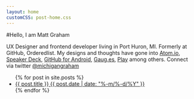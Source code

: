 ```yaml
---
layout: home
customCSS: post-home.css
---
```


<article>
#Hello, I am Matt Graham

UX Designer and frontend developer living in Port Huron, MI. Formerly at GitHub, Orderedlist. My designs and thoughts have gone into <a href="http://atom.io">Atom.io</a>, <a href="http://speakerdeck.com" target="_blank">Speaker Deck</a>, <a href="https://play.google.com/store/apps/details?id=com.github.mobile&hl=en" target="_blank">GitHub for Android</a>, <a href="http://gaug.es" target="_blank">Gaug.es</a>, <a href="https://github.com/play/play/" target="_blank">Play</a> among others. Connect via twitter <a href="http://twitter.com/michigangraham" target="_blank">@michigangraham</a>

<ul class="postings">
  {% for post in site.posts %}
      <li class="{% cycle 'even', 'odd' %}">
        <a href="{{ post.url }}">
          <span class="article-title">{{ post.title }}</span>
          <span class="article-date">{{ post.date | date: "%-m/%-d/%Y" }}</span>
        </a>
      </li>
  {% endfor %}
</ul>

</article>
